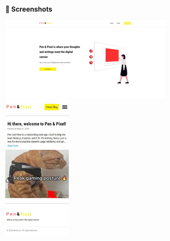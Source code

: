 ## 📸 Screenshots

<img src="Public/images/Screenshot 2025-06-20 155418.jpg" alt="Landing Page" width="800"/> <img src="Public/images/mobile pen and pixel.jpg" alt="Landing Page" width="200"/>
